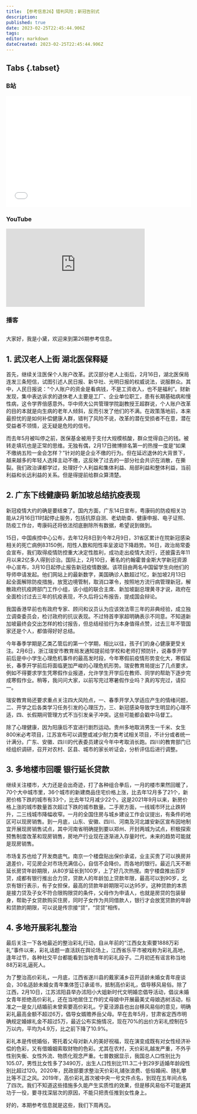 ```yaml
---
title: 【参考信息26】错判风险；新冠告别式
description: 
published: true
date: 2023-02-25T22:45:44.906Z
tags: 
editor: markdown
dateCreated: 2023-02-25T22:45:44.906Z
---
```


## Tabs {.tabset}
### B站
<div style="position: relative; padding: 30% 45%;">
<iframe style="position: absolute; width: 100%; height: 100%; left: 0; top: 0;" src="//player.bilibili.com/player.html?&bvid=BV1uY411v7BW&page=1&as_wide=1&high_quality=1&danmaku=1" scrolling="no" border="0" frameborder="no" framespacing="0" allowfullscreen="true"></iframe>
</div>

### YouTube
<div style="position: relative; padding-bottom: calc(56.25% * 0.75); /* 16:9 */ width: 75%; height: 0;">
<iframe style="position: absolute; top: 0; left: 0; width: 100%; height: 100%;" src="https://www.youtube-nocookie.com/embed/Iphbb73AUUM" title="YouTube video player" frameborder="0" allow="accelerometer; autoplay; clipboard-write; encrypted-media; gyroscope; picture-in-picture" allowfullscreen></iframe>
</div>
  
### 播客
<div class="podcast-player"></div>

## 

大家好，我是小黛，欢迎来到第26期参考信息。

## 1. 武汉老人上街 湖北医保释疑

首先，继续关注医保个人账户改革。武汉部分老人上街后，2月16日，湖北医保局连发三条短信，试图引述人民日报、新华社、光明日报的权威说法，说服群众。其中，人民日报说：“个人账户的资金是看病钱，不是工资收入，也不是福利”。财新发现，集中表达诉求的退休老人主要是工厂、企业单位职工，患有长期基础病和慢性病，这令学界倍感意外。华中师大公共管理学院副教授王超群说，个人账户改革的目的本就是向生病的老年人倾斜，反而引发了他们的不满。在政策落地前，本来最担忧的是如何补偿健康人群，错判了风险不说，改革的潜在受损者不在意，潜在受益者不领情，这无疑是危险的信号。

而去年5月被叫停之前，医保基金被用于支付大规模核酸，群众觉得自己的钱。被转走填坑也是正常的思维。无独有偶，2月17日微博排名第一的热搜一度是“如果不缴纳五险一金会怎样？”针对的是企业不缴的行为。但在延迟退休的大背景下，越来越多的年轻人选择主动不缴，这反映了过去的一部分社会共识在消散，在撕裂。我们政治课都学过，处理好个人利益和集体利益、局部利益和整体利益，当前利益和长远利益的关系。但是得提前给群众算清楚。

## 2. 广东下线健康码 新加坡总结抗疫表现

新冠疫情大约的确是要结束了。国内方面，广东14日宣布，粤康码的防疫相关功能从2月16日11时起停止服务，包括抗原自测、老幼助查、健康申报、电子证照、防疫工作台，粤康码还将依法彻底删除所有数据，希望说到做到。

15日，中国疾控中心公布，去年12月8日到今年2月9日，31省区累计在院新冠感染相关的死亡病例83150例，阳性人数和阳性率呈波动下降趋势。16日，政治局常委会宣布，我们取得疫情防控重大决定性胜利，成功走出疫情大流行，还披露去年11月以来2亿多人得到诊治。国际上，2月10日，著名的约翰霍普金斯大学新冠资源中心宣布，3月10日起停止报告新冠疫情数据。该项目由两名中国留学生向他们的导师申请发起。他们网站上的最新数字，美国确诊人数超过1亿，新加坡2月13日起全面解除防疫措施，放宽边境管制，取消口罩令，按照地方流行病管理新冠，解散政府抗疫跨部门工作小组，该小组的联合主席、新加坡副总理黄寻才说，政府在全面检讨过去三年的抗疫表现，不久后将公布报告，提成国会辩论。

我国香港早前也有政府专家、顾问和议员认为应该效法零三年的非典经验，成立独立调查委员会，检讨政府的抗议表现。不过特首李家超明确表示不同意。不知道新加坡最终会交出怎样的检讨报告，但总结经验行为本身值得点赞，过去三年不管国家还是个人，都值得好好总结。

今年春季学期是乙类乙管后的第一个学期，相比以往，孩子们的身心健康更受关注。2月6日，浙江瑞安市教育局发通知提前给学校和老师打预防针，说春季开学前后是中小学生心理危机事件的最高发时段，今年寒假前疫情形势变化大，寒假延长，春季开学前后将面临更加严峻的心理危机形势。瑞安教育局提出了几点要求，例如不得要求学生凭寒假作业报道，允许学生开学后在教师、同学的帮助下逐步完成寒假作业。稍等，我问问大家，以前写完过寒暑假作业吗？真的写完过，请扣一。

瑞安教育局还要求重点关注四大风险点，一、春季开学入学适应产生的情绪问题，二、开学之后各类学习任务引发的心理压力，三、新冠感染导致学生明显的心理不适，四、长假期间管理方式不当引发亲子冲突。这些可能都会戳中马督工。

除了心理健康，因为阳康后不宜进行剧烈运动。贵州多地取消男生一千米、女生800米必考项目，江苏宣布可以调整或减少耐力类考试相关项目，不计分或者统一计满分。广东、安徽、四川的代表委员建议今年中考取消长跑。四川的教育部门已经组织调研，召开对农村、区县、城市的家长听证会，分析评估后进行调整。

## 3. 多地楼市回暖 银行延长贷款

继续关注楼市，大力还是会出奇迹，打了各种组合拳后，一月的楼市果然回暖了，70个大中城市里，36个城市的新建商品住宅价格上涨，比去年12月多了21个，新房价格下跌的城市有33个，比去年12月减少22个。这是2021年9月以来，新房价格上涨的城市数量首次超过下跌的城市数量。二手房方面，一线城市环比止跌转升，二三线城市降幅收窄。一月的全国住房与城乡建设工作会议提出，有条件的地区可以现房销售。到一月底，山东、安徽、四川、河南及河北雄安新区宣布因地制宜开展现房销售试点，其中河南省明确提到要以郑州、开封两城为试点，积极探索预售制度改革和现房销售，房地产行业现在逐渐进入存量时代，未来的趋势可能就是现房销售。

市场复苏也给了开发商底气。南京一个楼盘贴出保价承诺，业主买贵了可以换房并退差价，可见房企对市场充满信心，自信不会降价。而各地的银行。最近几天不断延长房贷年龄期限，从80岁延长到100岁，上了好几次热搜。南宁楼盘推出百岁贷，成都有银行推出合力贷，贷款人的年龄加上贷款年限，最高可以到90岁，北京有银行表示，有子女担保，最高的贷款年龄期限可以达95岁。这种贷款的本质是接力贷及子女不符合限购限贷的条件，父母作为申请人，也就是房贷的包装替身，帮助子女贷款购买住房，同时子女作为共同借款人，银行才会放宽贷款的年龄和贷款的期限，可以说是传宗接“贷”，“贷贷”相传。

## 4. 多地开展彩礼整治

最后关注一下各地最近的整治彩礼行动，自从年前的“江西女友索要1888万彩礼”事件以来，彩礼话题一直活跃在舆论场上，江西省乐平市被戏称为彩礼高地，逢年过节，各种社交平台都能看到当地青年的彩礼段子。二月初还有谣言称当地88万彩礼逼死人。

为了整治高价彩礼，一月底，江西省遂川县的戴家浦乡召开适龄未婚女青年座谈会，30名适龄未婚女青年集体签订承诺书，抵制高价彩礼，倡导移风易俗。除了江西，2月10日，江苏沭阳县举办沭阳小大姐新时代文明婚恋倡导活动，倡议未婚女青年拒绝高价彩礼，还在当地居住工作的丈母娘中开展最美丈母娘选树活动，标准之一是女儿结婚前未曾索要高价彩礼。宁夏泾源县也出台移风易俗的意见，明确彩礼最高金额不超过6万，倡导女婿赡养岳父母。早在去年5月，甘肃省定西市明确规定婚嫁礼金不超过5万，最近公布实施情况，现在70%的出价方彩礼控制在5万以内，平均为4.9万，比之前下降了10.9%。

彩礼本是传统婚俗，寄托着父母对新人的美好祝福，现在演变成既有对女性经济补偿的色彩，又有借婚姻索取财物的色彩。尤其在农村，天价彩礼越发严重，不外乎性别失衡、女性外流、物质化观念严重。七普数据显示，我国总人口性别比为105.07，男性比女性多了3490万，出生人口性别比111.3二十到29岁适婚年龄段性别比超过120。2020年，民政部要求整治天价彩礼铺张浪费、低俗婚闹、随礼攀比等不正之风。2019年，高价彩礼首次被中央一号文件点名，到现在五年间点名了四次。我们不知道这些措施多久能产生实质性的效果，但是移风易俗不可能避其功于一役，要寻找深层次的原因，不能只把责任推到女性身上。

好的，本期参考信息就是这些，我们下周再见。
